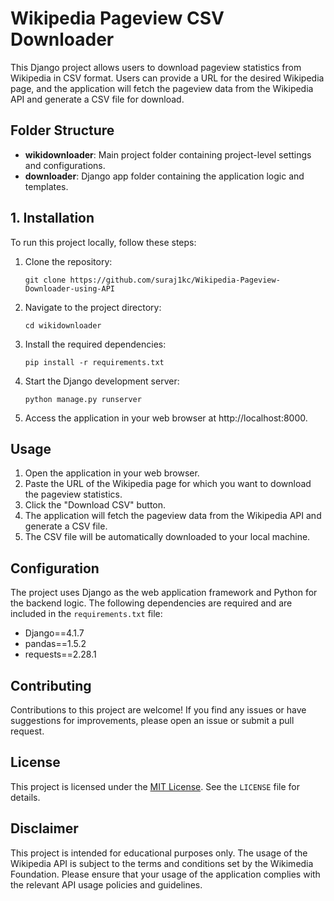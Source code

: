 # Wikipedia Pageview CSV Downloader

This Django project allows users to download pageview statistics from Wikipedia in CSV format. Users can provide a URL for the desired Wikipedia page, and the application will fetch the pageview data from the Wikipedia API and generate a CSV file for download.

## Folder Structure

- **wikidownloader**: Main project folder containing project-level settings and configurations.
- **downloader**: Django app folder containing the application logic and templates.

## 1. Installation

To run this project locally, follow these steps:

1. Clone the repository:

   ```shell
   git clone https://github.com/suraj1kc/Wikipedia-Pageview-Downloader-using-API

2. Navigate to the project directory:

   ```shell
   cd wikidownloader

3. Install the required dependencies:
    ```shell
    pip install -r requirements.txt

4. Start the Django development server:
    ```shell
    python manage.py runserver

5. Access the application in your web browser at http://localhost:8000.

## Usage

1. Open the application in your web browser.
2. Paste the URL of the Wikipedia page for which you want to download the pageview statistics.
3. Click the "Download CSV" button.
4. The application will fetch the pageview data from the Wikipedia API and generate a CSV file.
5. The CSV file will be automatically downloaded to your local machine.

## Configuration

The project uses Django as the web application framework and Python for the backend logic. The following dependencies are required and are included in the `requirements.txt` file:

- Django==4.1.7
- pandas==1.5.2
- requests==2.28.1

## Contributing

Contributions to this project are welcome! If you find any issues or have suggestions for improvements, please open an issue or submit a pull request.

## License

This project is licensed under the [MIT License](https://opensource.org/licenses/MIT). See the `LICENSE` file for details.

## Disclaimer

This project is intended for educational purposes only. The usage of the Wikipedia API is subject to the terms and conditions set by the Wikimedia Foundation. Please ensure that your usage of the application complies with the relevant API usage policies and guidelines.
